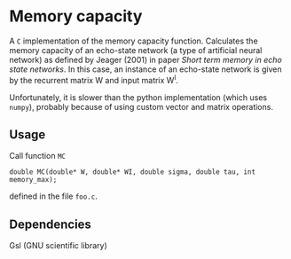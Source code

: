 Memory capacity
===============

A `C` implementation of the memory capacity function. Calculates the memory capacity of an echo-state network (a type of artificial neural network) as defined by Jeager (2001) in paper *Short term memory in echo state networks*. In this case, an instance of an echo-state network is given by the recurrent matrix W and input matrix W<sup>I</sup>.

Unfortunately, it is slower than the python implementation (which uses `numpy`), probably because of using custom vector and matrix operations.

Usage
-----
Call function `MC`

	double MC(double* W, double* WI, double sigma, double tau, int memory_max);

defined in the file `foo.c`.


Dependencies
------------
Gsl (GNU scientific library)
